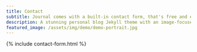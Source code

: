 ```yaml
---
title: Contact
subtitle: Journal comes with a built-in contact form, that's free and easy to set up.
description: A stunning personal blog Jekyll theme with an image-focused design.
featured_image: /assets/img/demo/demo-portrait.jpg
---
```


{% include contact-form.html %}

